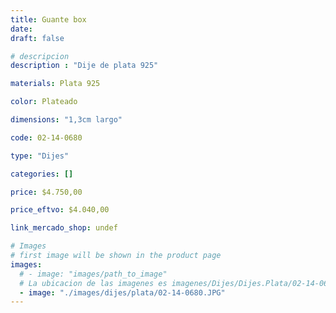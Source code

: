 ```yaml
---
title: Guante box
date: 
draft: false

# descripcion
description : "Dije de plata 925"

materials: Plata 925

color: Plateado

dimensions: "1,3cm largo"

code: 02-14-0680

type: "Dijes"

categories: []

price: $4.750,00

price_eftvo: $4.040,00

link_mercado_shop: undef

# Images
# first image will be shown in the product page
images:
  # - image: "images/path_to_image"
  # La ubicacion de las imagenes es imagenes/Dijes/Dijes.Plata/02-14-0680-guante-box
  - image: "./images/dijes/plata/02-14-0680.JPG"
---
```

